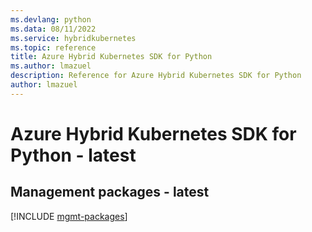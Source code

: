 ```yaml
---
ms.devlang: python
ms.data: 08/11/2022
ms.service: hybridkubernetes
ms.topic: reference
title: Azure Hybrid Kubernetes SDK for Python
ms.author: lmazuel
description: Reference for Azure Hybrid Kubernetes SDK for Python
author: lmazuel
---
```

# Azure Hybrid Kubernetes SDK for Python - latest

## Management packages - latest
[!INCLUDE [mgmt-packages](hybrid-kubernetes-mgmt-index.md)]